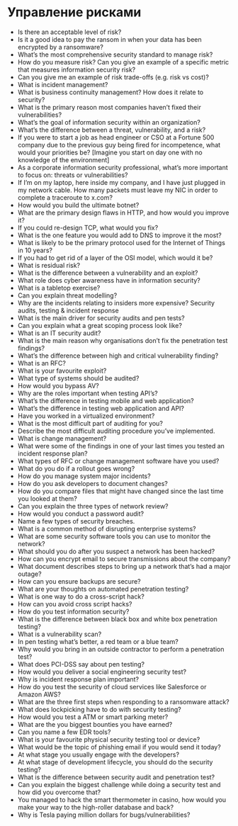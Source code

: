 # Управление рисками

- Is there an acceptable level of risk?
- Is it a good idea to pay the ransom in when your data has been encrypted by a ransomware?
- What’s the most comprehensive security standard to manage risk?
- How do you measure risk? Can you give an example of a specific metric that measures information security risk?
- Can you give me an example of risk trade-offs (e.g. risk vs cost)?
- What is incident management?
- What is business continuity management? How does it relate to security?
- What is the primary reason most companies haven’t fixed their vulnerabilities?
- What’s the goal of information security within an organization?
- What’s the difference between a threat, vulnerability, and a risk?
- If you were to start a job as head engineer or CSO at a Fortune 500 company due to the previous guy being fired for incompetence, what would your priorities be? [Imagine you start on day one with no knowledge of the environment]
- As a corporate information security professional, what’s more important to focus on: threats or vulnerabilities?
- If I’m on my laptop, here inside my company, and I have just plugged in my network cable. How many packets must leave my NIC in order to complete a traceroute to x.com?
- How would you build the ultimate botnet?
- What are the primary design flaws in HTTP, and how would you improve it?
- If you could re-design TCP, what would you fix?
- What is the one feature you would add to DNS to improve it the most?
- What is likely to be the primary protocol used for the Internet of Things in 10 years?
- If you had to get rid of a layer of the OSI model, which would it be?
- What is residual risk?
- What is the difference between a vulnerability and an exploit?
- What role does cyber awareness have in information security?
- What is a tabletop exercise?
- Can you explain threat modelling?
- Why are the incidents relating to insiders more expensive? Security audits, testing & incident response
- What is the main driver for security audits and pen tests?
- Can you explain what a great scoping process look like?
- What is an IT security audit?
- What is the main reason why organisations don’t fix the penetration test findings?
- What’s the difference between high and critical vulnerability finding?
- What is an RFC?
- What is your favourite exploit?
- What type of systems should be audited?
- How would you bypass AV?
- Why are the roles important when testing API’s?
- What’s the difference in testing mobile and web application?
- What’s the difference in testing web application and API?
- Have you worked in a virtualized environment?
- What is the most difficult part of auditing for you?
- Describe the most difficult auditing procedure you’ve implemented.
- What is change management?
- What were some of the findings in one of your last times you tested an incident response plan?
- What types of RFC or change management software have you used?
- What do you do if a rollout goes wrong?
- How do you manage system major incidents?
- How do you ask developers to document changes?
- How do you compare files that might have changed since the last time you looked at them?
- Can you explain the three types of network review?
- How would you conduct a password audit?
- Name a few types of security breaches.
- What is a common method of disrupting enterprise systems?
- What are some security software tools you can use to monitor the network?
- What should you do after you suspect a network has been hacked?
- How can you encrypt email to secure transmissions about the company?
- What document describes steps to bring up a network that’s had a major outage?
- How can you ensure backups are secure?
- What are your thoughts on automated penetration testing?
- What is one way to do a cross-script hack?
- How can you avoid cross script hacks?
- How do you test information security?
- What is the difference between black box and white box penetration testing?
- What is a vulnerability scan?
- In pen testing what’s better, a red team or a blue team?
- Why would you bring in an outside contractor to perform a penetration test?
- What does PCI-DSS say about pen testing?
- How would you deliver a social engineering security test?
- Why is incident response plan important?
- How do you test the security of cloud services like Salesforce or Amazon AWS?
- What are the three first steps when responding to a ransomware attack?
- What does lockpicking have to do with security testing?
- How would you test a ATM or smart parking meter?
- What are the you biggest bounties you have earned?
- Can you name a few EDR tools?
- What is your favourite physical security testing tool or device?
- What would be the topic of phishing email if you would send it today?
- At what stage you usually engage with the developers?
- At what stage of development lifecycle, you should do the security testing?
- What is the difference between security audit and penetration test?
- Can you explain the biggest challenge while doing a security test and how did you overcome that?
- You managed to hack the smart thermometer in casino, how would you make your way to the high-roller database and back?
- Why is Tesla paying million dollars for bugs/vulnerabilities?